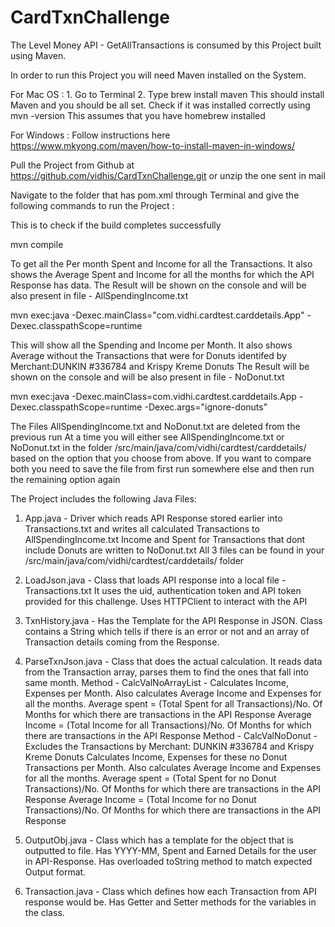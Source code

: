 # CardTxnChallenge

The Level Money API - GetAllTransactions is consumed by this Project built using Maven. 

In order to run this Project you will need Maven installed on the System. 

For Mac OS : 1. Go to  Terminal 2. Type  brew install maven This should install Maven and you should be all set. Check if it was installed correctly using mvn -version This assumes that you have homebrew installed

For Windows : Follow instructions here https://www.mkyong.com/maven/how-to-install-maven-in-windows/

Pull the Project from Github at https://github.com/vidhis/CardTxnChallenge.git or unzip the one sent in mail

Navigate to the folder that has pom.xml through Terminal and give the following commands to run the Project :

This is to check if the build completes successfully

mvn compile

To get all the Per month Spent and Income for all the Transactions. It also shows the Average Spent and Income for all the months for which the API Response has data. The Result will be shown on the console and will be also present in file - AllSpendingIncome.txt 

mvn exec:java -Dexec.mainClass="com.vidhi.cardtest.carddetails.App" -Dexec.classpathScope=runtime

This will show all the Spending and Income per Month. It also shows Average without the Transactions that were for Donuts identifed by Merchant:DUNKIN #336784 and Krispy Kreme Donuts The Result will be shown on the console and will be also present in file - NoDonut.txt

mvn exec:java -Dexec.mainClass=com.vidhi.cardtest.carddetails.App -Dexec.classpathScope=runtime -Dexec.args="ignore-donuts"

The Files AllSpendingIncome.txt and NoDonut.txt are deleted from the previous run
At a time you will either see  AllSpendingIncome.txt or NoDonut.txt in the folder /src/main/java/com/vidhi/cardtest/carddetails/ based on the option that you choose from above. If you want to compare both you need to save the file from first run somewhere else and then run the remaining option again


The Project includes the following Java Files: 
1. App.java - Driver which reads API Response stored earlier into Transactions.txt and writes all calculated Transactions to AllSpendingIncome.txt Income and Spent for Transactions that dont include Donuts are written to NoDonut.txt
All 3 files can be found in your <currentDir>/src/main/java/com/vidhi/cardtest/carddetails/ folder 

2. LoadJson.java - Class that loads API response into a local file - Transactions.txt It uses the uid, authentication token and API token provided for this challenge. Uses HTTPClient to interact with the API

3. TxnHistory.java - Has the Template for the API Response in JSON. Class contains a String which tells if there is an error or not and an array of Transaction details coming from the Response.

4. ParseTxnJson.java - Class that does the actual calculation. It reads data from the Transaction array, parses them to find the ones that fall into same month. 
Method - CalcValNoArrayList - Calculates Income, Expenses per Month. Also calculates Average Income and Expenses for all the months. 
Average spent = (Total Spent for all Transactions)/No. Of Months for which there are transactions in the API Response
Average Income = (Total Income for all Transactions)/No. Of Months for which there are transactions in the API Response
Method - CalcValNoDonut - Excludes the Transactions by Merchant: DUNKIN #336784 and Krispy Kreme Donuts
Calculates Income, Expenses for these no Donut Transactions per Month. Also calculates Average Income and Expenses for all the months. 
Average spent = (Total Spent for no Donut Transactions)/No. Of Months for which there are transactions in the API Response
Average Income = (Total Income for no Donut Transactions)/No. Of Months for which there are transactions in the API Response
 
5. OutputObj.java - Class which has a template for the object that is outputted to file. Has YYYY-MM, Spent and Earned Details for the user in API-Response. Has overloaded toString method to match expected Output format. 

6. Transaction.java - Class which defines how each Transaction from API response would be. Has  Getter and Setter methods for the variables in the class. 